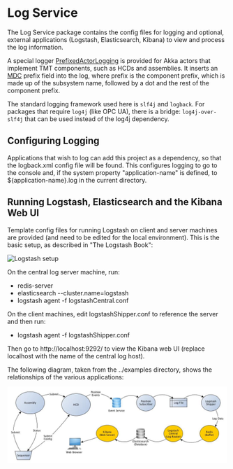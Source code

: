 Log Service
===========

The Log Service package contains the config files for logging and optional, external applications
(Logstash, Elasticsearch, Kibana) to view and process the log information.

A special logger [PrefixedActorLogging](src/main/scala/csw/services/log/PrefixedActorLogging.scala) is 
provided for Akka actors that implement TMT components, such as HCDs and assemblies. 
It inserts an [MDC](http://logback.qos.ch/manual/mdc.html) prefix field into the log, where prefix 
is the component prefix, which is made up of the subsystem name, followed by a dot and the rest of the component prefix.

The standard logging framework used here is `slf4j` and `logback`. For packages that require `log4j`
(like OPC UA), there is a bridge: `log4j-over-slf4j` that can be used instead of the log4j dependency.

Configuring Logging
-------------------

Applications that wish to log can add this project as a dependency, so that the logback.xml config file
will be found. This configures logging to go to the console and, if the system property "application-name" is
defined, to ${application-name}.log in the current directory.

Running Logstash, Elasticsearch and the Kibana Web UI
-----------------------------------------------------

Template config files for running Logstash on client and server machines are provided
(and need to be edited for the local environment).
This is the basic setup, as described in "The Logstash Book":

![Logstash setup](http://michael.bouvy.net/blog/wp-content/uploads/2013/11/logstach-archi1.png)

On the central log server machine, run:

* redis-server
* elasticsearch --cluster.name=logstash
* logstash agent -f logstashCentral.conf

On the client machines, edit logstashShipper.conf to reference the server and then run:

* logstash agent -f logstashShipper.conf

Then go to http://localhost:9292/ to view the Kibana web UI (replace localhost with the name of the central log host).

The following diagram, taken from the ../examples directory, shows the relationships of the various applications:

![Log diagram](../examples/doc/logging.jpg)
